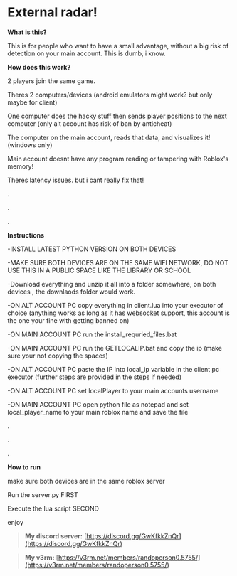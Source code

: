 # External radar!

**What is this?**

This is for people who want to have a small advantage, without a big risk of detection on your main account. This is dumb, i know.




**How does this work?**

2 players join the same game. 

Theres 2 computers/devices (android emulators might work? but only maybe for client) 

One computer does the hacky stuff then sends player positions to the next computer (only alt account has risk of ban by anticheat) 

The computer on the main account, reads that data, and visualizes it! (windows only)

Main account doesnt have any program reading or tampering with Roblox's memory! 

Theres latency issues. but i cant really fix that!

.

.

.


**Instructions**

-INSTALL LATEST PYTHON VERSION ON BOTH DEVICES

-MAKE SURE BOTH DEVICES ARE ON THE SAME WIFI NETWORK, DO NOT USE THIS IN A PUBLIC SPACE LIKE THE LIBRARY OR SCHOOL

-Download everything and unzip it all into a folder somewhere, on both devices , the downlaods folder would work.

-ON ALT ACCOUNT PC copy everything in client.lua into your executor of choice (anything works as long as it has websocket support, this account is the one your fine with getting banned on)

-ON MAIN ACCOUNT PC run the install_requried_files.bat

-ON MAIN ACCOUNT PC run the GETLOCALIP.bat and copy the ip (make sure your not copying the spaces)

-ON ALT ACCOUNT PC paste the IP into local_ip variable in the client pc executor (further steps are provided in the steps if needed)

-ON ALT ACCOUNT PC set localPlayer to your main accounts username

-ON MAIN ACCOUNT PC open python file as notepad and set local_player_name to your main roblox name and save the file

.

.

.

**How to run**

make sure both devices are in the same roblox server

Run the server.py FIRST

Execute the lua script SECOND

enjoy

> **My discord server:** [https://discord.gg/GwKfkkZnQr](https://discord.gg/GwKfkkZnQr)


> **My v3rm:** [https://v3rm.net/members/randoperson0.5755/](https://v3rm.net/members/randoperson0.5755/)



